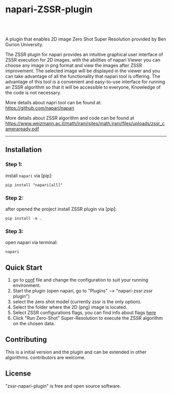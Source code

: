 # napari-ZSSR-plugin

<br/>
<br/>

A plugin that enables 2D image Zero Shot Super Resolution provided by Ben Gurion University.

The ZSSR plugin for napari provides an intuitive graphical user interface of ZSSR execution for 2D images. with the abilities of napari Viewer you can choose any image in png format and view the images after ZSSR improvement. The selected image will be displayed in the viewer and you can take advantage of all the functionality that napari tool is offering. The advantage of this tool is a convenient and easy-to-use interface for running an ZSSR algorithm so that it will be accessible to everyone, Knowledge of the code is not necessary.


More details about napri tool can be found at: https://github.com/napari/napari

More details about ZSSR algorithm and code can be found at https://www.weizmann.ac.il/math/irani/sites/math.irani/files/uploads/zssr_cameraready.pdf

----------------------------------


## Installation

### Step 1:

install `napari` via [pip]:

    pip install "napari[all]"

### Step 2:

after opened the project install ZSSR plugin via [pip]:

    pip install -e .

### Step 3:

open napari via terminal:
    
    napari

## Quick Start

1. go to [conf] file and change the configuration to suit your running environment.
2. Start the plugin (open napari, go to "Plugins" --> "napari-zssr:zssr plugin")
3. select the zero shot model (currently zssr is the only option).
4. Select the folder where the 2D (png) image is located.
5. Select ZSSR configurations flags, you can find info about flags [here]
6. Click "Run Zero-Shot" Super-Resolution to execute the ZSSR algorithm on the chosen data.


## Contributing

This is a initial version and the plugin and can be extended in other algorithms.
contributors are welcome.

## License

"zssr-napari-plugin" is free and open source software.

<br/>
<br/>

[conf]: https://github.com/AdirMarom/final-project-ZSSR-2.0/blob/napari_zssr/napari-zssr/napari_zssr/zssr/conf.py
[here]: https://github.com/AdirMarom/final-project-ZSSR-2.0/tree/main
[@napari]: https://github.com/napari